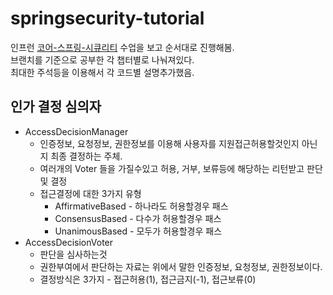 # springsecurity-tutorial

인프런 [코어-스프링-시큐리티](https://www.inflearn.com/course/%EC%BD%94%EC%96%B4-%EC%8A%A4%ED%94%84%EB%A7%81-%EC%8B%9C%ED%81%90%EB%A6%AC%ED%8B%B0) 수업을 보고 순서대로 진행해봄.  
브랜치를 기준으로 공부한 각 챕터별로 나눠져있다.  
최대한 주석등을 이용해서 각 코드별 설명추가했음.  

## 인가 결정 심의자 

* AccessDecisionManager 
    * 인증정보, 요청정보, 권한정보를 이용해 사용자를 지원접근허용할것인지 아닌지 최종 결정하는 주체.
    * 여러개의 Voter 들을 가질수있고 허용, 거부, 보류등에 해당하는 리턴받고 판단 및 결정 
    * 접근결정에 대한 3가지 유형
        * AffirmativeBased - 하나라도 허용할경우 패스
        * ConsensusBased - 다수가 허용할경우 패스
        * UnanimousBased - 모두가 허용할경우 패스
* AccessDecisionVoter
    * 판단을 심사하는것
    * 권한부여에서 판단하는 자료는 위에서 말한 인증정보, 요청정보, 권한정보이다.
    * 결정방식은 3가지 - 접근허용(1), 접근금지(-1), 접근보류(0)